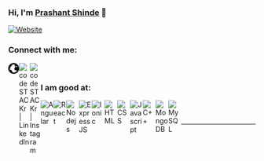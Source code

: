 ### Hi, I'm [Prashant Shinde][website] 👋

[![Website](https://img.shields.io/website?label=www.prashantshinde.in&style=for-the-badge&url=https%3A%2F%2Fwww.prashantshinde.in)](https://www.prashantshinde.in)

### Connect with me:

[<img align="left" alt="codeSTACKr.com" width="22px" src="https://raw.githubusercontent.com/iconic/open-iconic/master/svg/globe.svg" />][website]
[<img align="left" alt="codeSTACKr | LinkedIn" width="22px" src="https://cdn.jsdelivr.net/npm/simple-icons@v3/icons/linkedin.svg" />][linkedin]
[<img align="left" alt="codeSTACKr | Instagram" width="22px" src="https://cdn.jsdelivr.net/npm/simple-icons@v3/icons/instagram.svg" />][instagram]

<br />

### I am good at:

<img align="left" alt="Angular" width="26px" src="https://www.prashantshinde.in/assets/images/skills/angular.png" />
<img align="left" alt="React" width="26px" src="https://www.prashantshinde.in/assets/images/skills/react.png" />
<img align="left" alt="Nodejs" width="26px" src="https://www.prashantshinde.in/assets/images/skills/nodejs.png" />
<img align="left" alt="ExpressJS" width="26px" src="https://www.prashantshinde.in/assets/images/skills/expressjs.png" />
<img align="left" alt="Ionic" width="26px" src="https://www.prashantshinde.in/assets/images/skills/ionic.png" />
<img align="left" alt="HTML" width="26px" src="https://www.prashantshinde.in/assets/images/skills/html.png" />
<img align="left" alt="CSS" width="26px" src="https://www.prashantshinde.in/assets/images/skills/css.png" />
<img align="left" alt="Javascript" width="26px" src="https://www.prashantshinde.in/assets/images/skills/javascript.png" />
<img align="left" alt="C++" width="26px" src="https://www.prashantshinde.in/assets/images/skills/cpp.png" />
<img align="left" alt="MongoDB" width="26px" src="https://www.prashantshinde.in/assets/images/skills/mongo.png" />
<img align="left" alt="MySQL" width="26px" src="https://www.prashantshinde.in/assets/images/skills/mysql.png" />

<br />
<br />

---

[website]: https://www.prashantshinde.in
[instagram]: https://instagram.com/prashantns9
[linkedin]: https://linkedin.com/in/prashantns9
